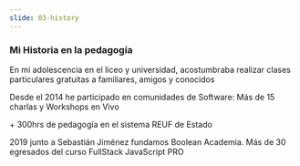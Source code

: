 ```yaml
---
slide: 03-history
---
```


<h3 class="text-white">Mi Historia en la pedagogía</h3>

<p class="fragment text-white">
En mi adolescencia en el liceo y universidad, acostumbraba realizar clases particulares gratuitas a familiares, amigos y conocidos
</p>

<p class="fragment text-lightning">
Desde el 2014 he participado en comunidades de Software: Más de 15 charlas y Workshops en Vivo
</p>

<p class="fragment text-lightning">
+ 300hrs de pedagogía en el sistema REUF de Estado
</p>

<p class="fragment text-white">
2019 junto a Sebastián Jiménez fundamos Boolean Academia. Más de 30 egresados del curso <span class="text-purple">FullStack JavaScript PRO</span>
</p>